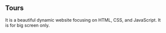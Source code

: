 ## Tours
It is a beautiful dynamic website focusing on HTML, CSS, and JavaScript. It is for big screen only.



